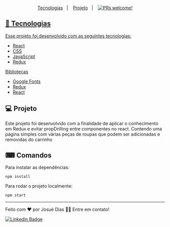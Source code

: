 <p align="center">
  <a href="#-tecnologias">Tecnologias</a>&nbsp;&nbsp;&nbsp;|&nbsp;&nbsp;&nbsp;
  <a href="#-projeto">Projeto</a>&nbsp;&nbsp;&nbsp;|&nbsp;&nbsp;&nbsp;
  <a href="#-comandos>Projeto</a>&nbsp;&nbsp;&nbsp;|&nbsp;&nbsp;&nbsp;
</p>

<p align="center">
 <img src="https://img.shields.io/static/v1?label=PRs&message=welcome&color=49AA26&labelColor=000000" alt="PRs welcome!" />
</p>

## 🚀 Tecnologias

Esse projeto foi desenvolvido com as seguintes tecnologias:

- React
- CSS
- JavaScript
- Redux

Bibliotecas

- [Google Fonts](https://fonts.google.com/)
- [Redux](https://redux.js.org/)
- [React](https://legacy.reactjs.org/docs/getting-started.html)                                                                                                                       
## 💻 Projeto
 Este projeto foi desenvolvido com a finalidade de aplicar o conhecimento em Redux e evitar propDrilling entre componentes no react.
 Contendo uma página simples com várias peças de roupas que podem ser adicionadas e removidas do carrinho

## ⌨ Comandos

Para instalar as dependências:

``` npm install  ```

Para rodar o projeto localmente: 

``` npm start  ```

 ---
 
<p>Feito com ❤️ por Josué Dias 👋🏽 Entre em contato!</p>

[![Linkedin Badge](https://img.shields.io/badge/-Josuedias-blue?style=flat-square&logo=Linkedin&logoColor=white&link=https://https://www.linkedin.com/in/nycole-xavier-641271202/)](https://www.linkedin.com/in/josué-dias-271458224/)
